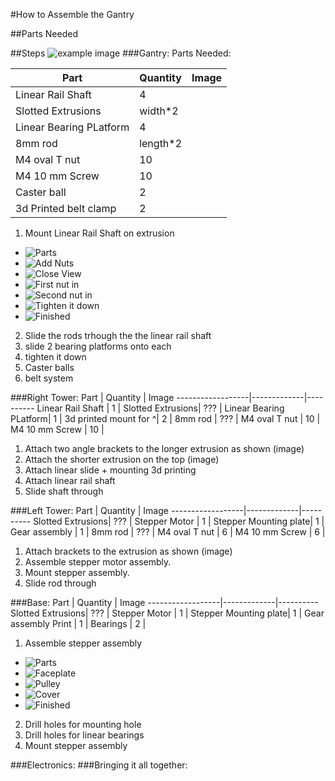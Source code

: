 #How to Assemble the Gantry

##Parts Needed


##Steps
![example image](https://www.google.com/hangouts/images/marquee.jpg)
###Gantry:
Parts Needed: 

Part              | Quantity    | Image 
------------------|-------------|----------
Linear Rail Shaft | 4        |
Slotted Extrusions| width*2  |
Linear Bearing PLatform| 4   |
8mm rod           | length*2 |
M4 oval T nut     | 10       |
M4 10 mm Screw    | 10       |
Caster ball       | 2        |
3d Printed belt clamp| 2     |

1. Mount Linear Rail Shaft on extrusion
  - ![Parts](railshaft-parts.jpg)
  - ![Add Nuts](railshaft-withnuts.jpg)
  - ![Close View](railshaft-closeview.jpg)
  - ![First nut in](railshaft-firstin.jpg)
  - ![Second nut in](railshaft-secondin.jpg)
  - ![Tighten it down](railshaft-tighten.jpg)
  - ![Finished](railshaft-finished.jpg)
2. Slide the rods trhough the the linear rail shaft
3. slide 2 bearing platforms onto each
4. tighten it down
5. Caster balls
6. belt system

###Right Tower:
Part              | Quantity    | Image 
------------------|-------------|----------
Linear Rail Shaft | 1       |
Slotted Extrusions| ???     |
Linear Bearing PLatform| 1  |
3d printed mount for ^| 2   |
8mm rod           | ???     |
M4 oval T nut     | 10      |
M4 10 mm Screw    | 10      |

1. Attach two angle brackets to the longer extrusion as shown (image)
2. Attach the shorter extrusion on the top (image)
3. Attach linear slide + mounting 3d printing
4. Attach linear rail shaft
5. Slide shaft through

###Left Tower:
Part              | Quantity    | Image 
------------------|-------------|----------
Slotted Extrusions| ???     |
Stepper Motor     | 1       |
Stepper Mounting plate| 1   |
Gear assembly     | 1       |
8mm rod           | ???     |
M4 oval T nut     | 6       |
M4 10 mm Screw    | 6       |

1. Attach brackets to the extrusion as shown (image)
2. Assemble stepper motor assembly.
3. Mount stepper assembly.
4. Slide rod through

###Base:
Part              | Quantity    | Image 
------------------|-------------|----------
Slotted Extrusions| ???     |
Stepper Motor     | 1       |
Stepper Mounting plate| 1   |
Gear assembly Print   | 1   |
Bearings          | 2       |

1. Assemble stepper assembly
  - ![Parts](linear-parts.jpg)
  - ![Faceplate](linear-faceplate.jpg)
  - ![Pulley](linear-pulley.jpg)
  - ![Cover](linear-cover.jpg)
  - ![Finished](linear-finished.jpg)
2. Drill holes for mounting hole
3. Drill holes for linear bearings
4. Mount stepper assembly

###Electronics:
###Bringing it all together:
